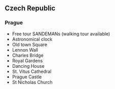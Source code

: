 ## Czech Republic

### Prague
- Free tour SANDEMANs (walking tour available)
- Astronomical clock
- Old town Square
- Lennon Wall
- Charles Bridge
- Royal Gardens
- Dancing House
- St. Vitus Cathedral 
- Prague Castle
- St Nicholas Church